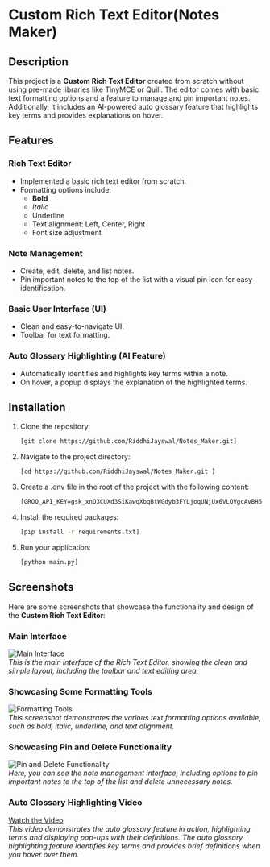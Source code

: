 # Custom Rich Text Editor(Notes Maker)

## Description
<!-- Provide a detailed description of your project here -->
This project is a **Custom Rich Text Editor** created from scratch without using pre-made libraries like TinyMCE or Quill. The editor comes with basic text formatting options and a feature to manage and pin important notes. Additionally, it includes an AI-powered auto glossary feature that highlights key terms and provides explanations on hover.

## Features

### Rich Text Editor
- Implemented a basic rich text editor from scratch.
- Formatting options include:
  - **Bold**
  - *Italic*
  - Underline
  - Text alignment: Left, Center, Right
  - Font size adjustment

### Note Management
- Create, edit, delete, and list notes.
- Pin important notes to the top of the list with a visual pin icon for easy identification.

### Basic User Interface (UI)
- Clean and easy-to-navigate UI.
- Toolbar for text formatting.

### Auto Glossary Highlighting (AI Feature)
- Automatically identifies and highlights key terms within a note.
- On hover, a popup displays the explanation of the highlighted terms.

## Installation
<!-- Provide instructions on how to set up your project locally -->

1. Clone the repository:
   ```bash
   [git clone https://github.com/RiddhiJayswal/Notes_Maker.git]
   
2. Navigate to the project directory:
    ```bash
    [cd https://github.com/RiddhiJayswal/Notes_Maker.git ]
    
3. Create a .env file in the root of the project with the following content:
    ```bash
    [GROQ_API_KEY=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]
    
4. Install the required packages:
    ```bash
    [pip install -r requirements.txt]
    
5. Run your application:
    ```bash
    [python main.py]

## Screenshots
Here are some screenshots that showcase the functionality and design of the **Custom Rich Text Editor**:

### Main Interface
![Main Interface](https://drive.google.com/uc?export=view&id=1OMXxqqbC6auPTptCkJCNcH6HxhtWAKQV)  
*This is the main interface of the Rich Text Editor, showing the clean and simple layout, including the toolbar and text editing area.*

### Showcasing Some Formatting Tools
![Formatting Tools](https://drive.google.com/uc?export=view&id=1Gb3ru1gAR2sWkZY6WJzNCQ6MqyAZ8IHQ)  
*This screenshot demonstrates the various text formatting options available, such as bold, italic, underline, and text alignment.*

### Showcasing Pin and Delete Functionality
![Pin and Delete Functionality](https://drive.google.com/uc?export=view&id=1wW3bMai06yksYLLwlXfAesKLrOes6MQ4)  
*Here, you can see the note management interface, including options to pin important notes to the top of the list and delete unnecessary notes.*


### Auto Glossary Highlighting Video
[Watch the Video](https://drive.google.com/file/d/1ktJN3XX4UYZXuq56V8NZADXsrR6JDHCO/view?usp=drive_link)  
*This video demonstrates the auto glossary feature in action, highlighting terms and displaying pop-ups with their definitions.*
*The auto glossary highlighting feature identifies key terms and provides brief definitions when you hover over them.*

